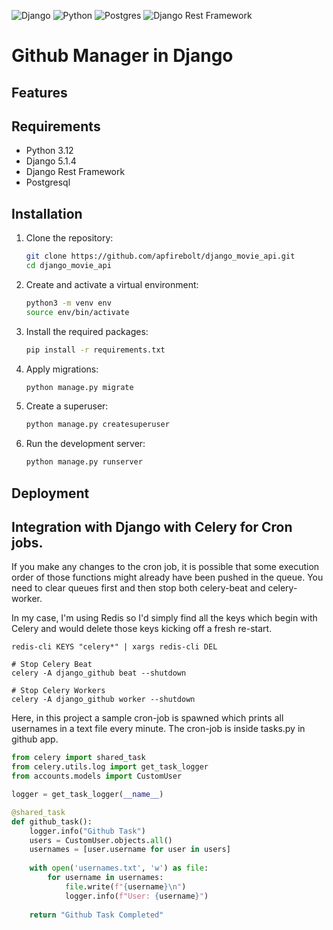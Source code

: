 ![Django](https://img.shields.io/badge/Django-3.x-brightgreen)
![Python](https://img.shields.io/badge/Python-3.x-blue)
![Postgres](https://img.shields.io/badge/Postgres-12.x-blue)
![Django Rest Framework](https://img.shields.io/badge/DRF-3.x-red)

# Github Manager in Django



## Features


## Requirements

- Python 3.12
- Django 5.1.4
- Django Rest Framework
- Postgresql

## Installation

1. Clone the repository:

    ```bash
    git clone https://github.com/apfirebolt/django_movie_api.git
    cd django_movie_api
    ```

2. Create and activate a virtual environment:

    ```bash
    python3 -m venv env
    source env/bin/activate
    ```

3. Install the required packages:

    ```bash
    pip install -r requirements.txt
    ```

4. Apply migrations:

    ```bash
    python manage.py migrate
    ```

5. Create a superuser:

    ```bash
    python manage.py createsuperuser
    ```

6. Run the development server:

    ```bash
    python manage.py runserver
    ```

## Deployment

## Integration with Django with Celery for Cron jobs.

If you make any changes to the cron job, it is possible that some execution order of those functions might already have been pushed in the queue. You need to clear queues first and then stop both celery-beat and celery-worker.

In my case, I'm using Redis so I'd simply find all the keys which begin with Celery and would delete those keys kicking off a fresh re-start.

```
redis-cli KEYS "celery*" | xargs redis-cli DEL
```

```
# Stop Celery Beat
celery -A django_github beat --shutdown

# Stop Celery Workers
celery -A django_github worker --shutdown
```

Here, in this project a sample cron-job is spawned which prints all usernames in a text file every minute. The cron-job is inside tasks.py in github app. 

```Python
from celery import shared_task
from celery.utils.log import get_task_logger
from accounts.models import CustomUser

logger = get_task_logger(__name__)

@shared_task
def github_task():
    logger.info("Github Task")
    users = CustomUser.objects.all()
    usernames = [user.username for user in users]
    
    with open('usernames.txt', 'w') as file:
        for username in usernames:
            file.write(f"{username}\n")
            logger.info(f"User: {username}")
    
    return "Github Task Completed"
```

